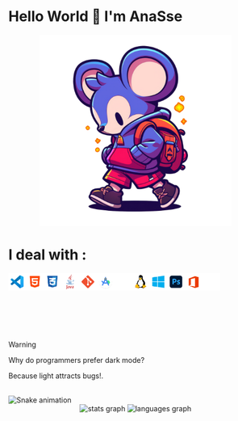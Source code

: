 <h1>Hello World 👋 I'm AnaSse</h1>


<p align="center">
<img align="center" alt="Office" width="380px" src="0.png">
</p>


<h1>I deal with : </h1>


<img align="left" alt="Visual Studio Code" width="35px" src="./icons/icon_vscode.png">
<img align="left" alt="HTML5" width="35px" src="./icons/icon_html.png">
<img align="left" alt="CSS3" width="35px" src="./icons/icon_css.png">
<img align="left" alt="CSharp" width="35px" src="./icons/icon_java.png">
<img align="left" alt="Git" width="35px" src="./icons/icon_git.png">
<img align="left" alt="JavaScript" width="35px" src="./icons/icon_android_studio.png">
<img align="left" alt="React" width="35px" src="./icons/icon_terminal.png">
<img align="left" alt="Node.js" width="35px" src="./icons/icon_linux.png">
<img align="left" alt="python" width="35px" src="./icons/icon_windows.png">
<img align="left" alt="PhotoShop" width="35px" src="./icons/icon_ps.png">
<img align="left" alt="Office" width="35px" src="./icons/icon_office.png">
<img align="left" alt="python" width="35px" src="./icons/icon_markdown.png">

<br>
<br>
<br>
<br>
<br>
<br>
<br>

> [!WARNING]
> 
> Why do programmers prefer dark mode?
>
> Because light attracts bugs!.



<br clear="both">

<img src="https://raw.githubusercontent.com/anasse8/anasse8/output/snake.svg" alt="Snake animation" />










<div align="center">
  <img src="https://github-readme-stats.vercel.app/api?username=anasse8&hide_title=false&hide_rank=false&show_icons=true&include_all_commits=true&count_private=true&disable_animations=false&theme=dracula&locale=en&hide_border=false&order=1" height="150" alt="stats graph"  />
  <img src="https://github-readme-stats.vercel.app/api/top-langs?username=anasse8&locale=en&hide_title=false&layout=compact&card_width=320&langs_count=5&theme=dracula&hide_border=false&order=2" height="150" alt="languages graph"  />
</div>


